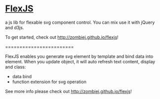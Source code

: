 # [FlexJS](http://zombiej.github.io/flexjs)

a js lib for flexable svg component control. You can mix use it with jQuery and d3js.

To get started, check out http://zombiej.github.io/flexjs!

========================

FlexJS enables you generate svg element by template and bind data into element. When you update object, it will auto refresh text content, display and class:
* data bind
* function extension for svg operation

See more info please check out http://zombiej.github.io/flexjs!
